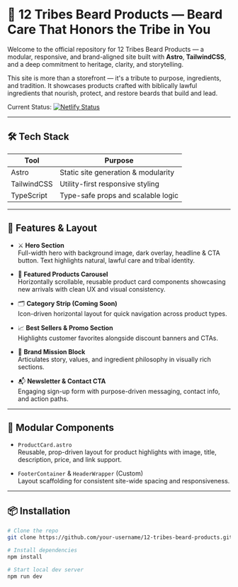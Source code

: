 # 🧔 12 Tribes Beard Products — Beard Care That Honors the Tribe in You

Welcome to the official repository for 12 Tribes Beard Products — a modular, responsive, and brand-aligned site built with **Astro**, **TailwindCSS**, and a deep commitment to heritage, clarity, and storytelling.

This site is more than a storefront — it's a tribute to purpose, ingredients, and tradition. It showcases products crafted with biblically lawful ingredients that nourish, protect, and restore beards that build and lead.

Current Status: [![Netlify Status](https://api.netlify.com/api/v1/badges/b930fed8-6b85-4b4c-99f7-0fe319fb07eb/deploy-status)](https://app.netlify.com/projects/12tribesbeardproducts/deploys)

---

## 🛠️ Tech Stack

| Tool          | Purpose                             |
|---------------|--------------------------------------|
| Astro         | Static site generation & modularity |
| TailwindCSS   | Utility-first responsive styling     |
| TypeScript    | Type-safe props and scalable logic  |

---

## 🧱 Features & Layout

- ⚔️ **Hero Section**  
  Full-width hero with background image, dark overlay, headline & CTA button. Text highlights natural, lawful care and tribal identity.

- 🧼 **Featured Products Carousel**  
  Horizontally scrollable, reusable product card components showcasing new arrivals with clean UX and visual consistency.

- 🗂️ **Category Strip (Coming Soon)**  
  Icon-driven horizontal layout for quick navigation across product types.

- 📈 **Best Sellers & Promo Section**  
  Highlights customer favorites alongside discount banners and CTAs.

- 🌿 **Brand Mission Block**  
  Articulates story, values, and ingredient philosophy in visually rich sections.

- 📬 **Newsletter & Contact CTA**  
  Engaging sign-up form with purpose-driven messaging, contact info, and action paths.

---

## 🧩 Modular Components

- `ProductCard.astro`  
  Reusable, prop-driven layout for product highlights with image, title, description, price, and link support.

- `FooterContainer` & `HeaderWrapper` (Custom)  
  Layout scaffolding for consistent site-wide spacing and responsiveness.

---

## 📦 Installation

```bash
# Clone the repo
git clone https://github.com/your-username/12-tribes-beard-products.git

# Install dependencies
npm install

# Start local dev server
npm run dev
